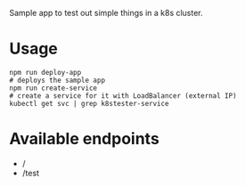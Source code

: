 Sample app to test out simple things in a k8s cluster.

# Usage

```
npm run deploy-app
# deploys the sample app
npm run create-service
# create a service for it with LoadBalancer (external IP)
kubectl get svc | grep k8stester-service
```

# Available endpoints

- /
- /test